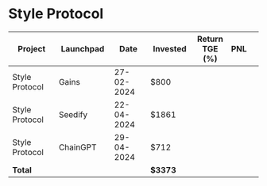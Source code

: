 # Style Protocol



<table data-full-width="true"><thead><tr><th width="152">Project</th><th width="138">Launchpad</th><th width="132">Date</th><th width="133">Invested</th><th>Return TGE (%)</th><th>PNL</th><th></th></tr></thead><tbody><tr><td>Style Protocol</td><td>Gains</td><td>27-02-2024</td><td>$800</td><td></td><td></td><td></td></tr><tr><td>Style Protocol</td><td>Seedify</td><td>22-04-2024</td><td>$1861</td><td></td><td></td><td></td></tr><tr><td>Style Protocol</td><td>ChainGPT</td><td>29-04-2024</td><td>$712</td><td></td><td></td><td></td></tr><tr><td><strong>Total</strong></td><td></td><td></td><td><strong>$3373</strong></td><td></td><td></td><td></td></tr></tbody></table>

